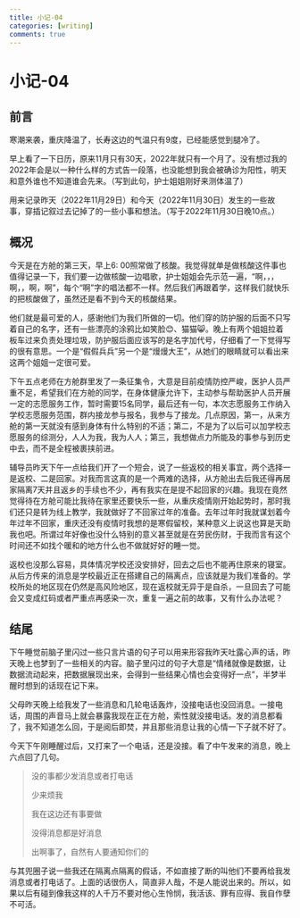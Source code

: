 ```yaml
---
title: 小记-04
categories: [writing]
comments: true
---
```


# 小记-04

## 前言

寒潮来袭，重庆降温了，长寿这边的气温只有9度，已经能感觉到腿冷了。

早上看了一下日历，原来11月只有30天，2022年就只有一个月了。没有想过我的2022年会是以一种什么样的方式告一段落，也没能想到我会被确诊为阳性，明天和意外谁也不知道谁会先来。（写到此句，护士姐姐刚好来测体温了）

用来记录昨天（2022年11月29日）和今天（2022年11月30日）发生的一些故事，穿插记叙过去记掉了的一些小事和想法。（写于2022年11月30日晚10点。）

## 概况

今天是在方舱的第三天，早上6: 00照常做了核酸。我觉得就单是做核酸这件事也值得记录一下，我们要一边做核酸一边唱歌，护士姐姐会先示范一遍，“啊，，，啊，，啊，啊”，每个“啊”字的唱法都不一样。然后我们再跟着学，这样我们就快乐的把核酸做了，虽然还是看不到今天的核酸结果。

他们就是最可爱的人，感谢他们为我们所做的一切。他们穿的防护服的后面不只写着自己的名字，还有一些漂亮的涂鸦比如笑脸😊、猫猫😸。晚上有两个姐姐拉着板车过来负责处理垃圾，防护服后面应该写的是名字加代号，仔细看了一下觉得写的很有意思。一个是“假假兵兵”另一个是“熳熳大王”，从她们的眼睛就可以看出来这两个姐姐一定很可爱。

下午五点老师在方舱群里发了一条征集令，大意是目前疫情防控严峻，医护人员严重不足，希望我们在方舱的同学，在身体健康允许下，主动参与帮助医护人员开展一定的志愿服务工作，暂时需要15名同学，最后还有一句，本次志愿服务工作纳入学校志愿服务范围，群内接龙参与报名，我参与了接龙。几点原因，第一，从来方舱的第一天就没有感到身体有什么特别的不适；第二，不是为了以后可以加学校志愿服务的综测分，人人为我，我为人人；第三，我想做点力所能及的事参与到历史中去，而不是全程被裹挟前进。

辅导员昨天下午一点给我们开了一个短会，说了一些返校的相关事宜，两个选择一是返校、二是回家。对我而言这真的是一个两难的选择，从方舱出去后我还得再居家隔离7天并且返乡的手续也不少，再有我实在是提不起回家的兴趣。我现在竟然觉得待在方舱可能比我待在家里还要快乐一些，从重庆疫情刚开始起势时，那时我们还只是转为线上教学，我就做好了不回家过年的准备。去年过年时我就谋划着今年过年不回家，重庆还没有疫情时我想的是寒假留校，某种意义上说这也算是天助我也吧。所谓过年好像也没什么特别的意义甚至就是在劳民伤财，于我而言有这个时间还不如找个暖和的地方什么也不做就好好的睡一觉。

返校也没那么容易，具体情况学校还没安排好，回去之后也不能再住原来的寝室。从后方传来的消息是学校最近正在搭建自己的隔离点，应该就是为我们准备的。学校所处的地区现在仍然是高风险地区，现在返校就无异于是自杀，一旦回去了可能会又变成红码或者严重点再感染一次，重复一遍之前的故事，又有什么办法呢？

## 结尾

下午睡觉前脑子里闪过一些只言片语的句子可以用来形容我昨天吐露心声的话，昨天晚上也梦到了一些相关的内容。脑子里闪过的句子大意是“情绪就像是数据，让数据流动起来，把数据展现出来，会得到一些结果心情也会变得好一点”，半梦半醒时想到的话现在记下来。

父母昨天晚上给我发了一些消息和几轮电话轰炸，没接电话也没回消息。一接电话，周围的声音马上就会暴露我现在正在方舱，索性就没接电话。发的消息都看了，我不知道怎么回，于是阅后即焚，并且那些消息让我的心情一下子就不好了。

今天下午刚睡醒过后，又打来了一个电话，还是没接。看了中午发来的消息，晚上六点回了几句。

> 没的事都少发消息或者打电话
>
> 少来烦我
>
> 我在这边还有事要做
>
> 没得消息都是好消息
>
> 出啊事了，自然有人要通知你们的

与其兜圈子说一些我还在隔离点隔离的假话，不如直接了断的叫他们不要再给我发消息或者打电话了。上面的话很伤人，简直非人哉，不是人能说出来的。所以，如果以后有碰到像我这样的人千万不要对他心生怜悯，我活该、罪有应得、我自作孽不可活。

